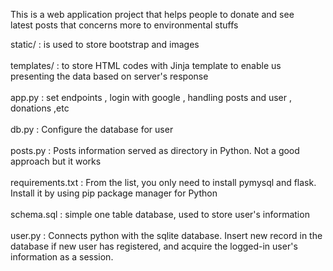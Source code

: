 This is a web application project that helps people to donate and see <br>
latest posts that concerns more to environmental stuffs<br>

static/ : is used to store bootstrap and images <br> <br>
templates/ : to store HTML codes with Jinja template to enable us presenting the data based on server's response<br><br>
app.py : set endpoints , login with google , handling posts and user , donations ,etc<br><br>
db.py : Configure the database for user<br><br>
posts.py : Posts information served as directory in Python. Not a good approach but it works<br><br>
requirements.txt : From the list, you only need to install pymysql and flask. Install it by using pip package manager for Python<br><br>
schema.sql : simple one table database, used to store user's information<br><br>
user.py : Connects python with the sqlite database. Insert new record in the database if new user has registered, and acquire the logged-in user's information as a session.<br>

